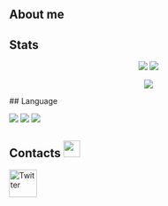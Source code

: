 ## About me

## Stats
<p align = "center">
  <img src = "https://github-readme-stats.vercel.app/api?username=druksx&show_icons=true&theme=radical&line_height=27">
  <img src = "https://github-readme-stats.vercel.app/api/top-langs/?username=druksx&theme=radical&line_height=27">
</p>
<p align = "center">
  <img src="https://github-readme-streak-stats.herokuapp.com/?user=druksx&show_icons=true&locale=en&layout=compact&theme=radical&line_height=0" />
</p>
## Language
<p align = "left">
  <img src="https://img.shields.io/badge/lua-%232C2D72.svg?style=for-the-badge&logo=lua&logoColor=white" />
  <img src="https://img.shields.io/badge/python-3670A0?style=for-the-badge&logo=python&logoColor=ffdd54" />
  <img src="https://img.shields.io/badge/c-%2300599C.svg?style=for-the-badge&logo=c&logoColor=white" />
</p>
<h2 align="left">Contacts <img src="assets/contacts.gif" width="30"></h2>
<p align="left">
  <a href="https://twitter.com/raydrux"><img alt="Twitter" height="50" width="50" src="assets/twitter.png"></a>
</p>
